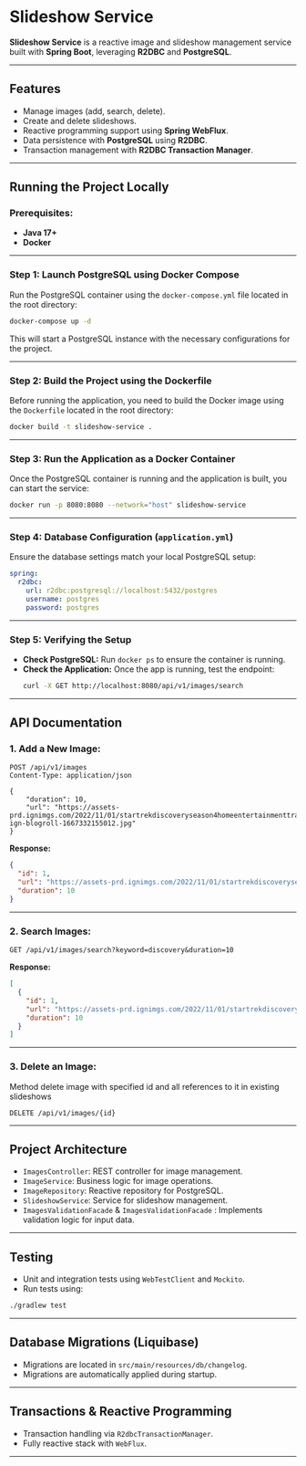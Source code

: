# Slideshow Service

**Slideshow Service** is a reactive image and slideshow management service built with **Spring Boot**, leveraging **R2DBC** and **PostgreSQL**.

---

## **Features**
- Manage images (add, search, delete).
- Create and delete slideshows.
- Reactive programming support using **Spring WebFlux**.
- Data persistence with **PostgreSQL** using **R2DBC**.
- Transaction management with **R2DBC Transaction Manager**.

---

## **Running the Project Locally**
### Prerequisites:
- **Java 17+**
- **Docker**

---

### **Step 1: Launch PostgreSQL using Docker Compose**
Run the PostgreSQL container using the `docker-compose.yml` file located in the root directory:

```bash
docker-compose up -d
```

This will start a PostgreSQL instance with the necessary configurations for the project.

---

### **Step 2: Build the Project using the Dockerfile**
Before running the application, you need to build the Docker image using the `Dockerfile` located in the root directory:

```bash
docker build -t slideshow-service .
```

---

### **Step 3: Run the Application as a Docker Container**
Once the PostgreSQL container is running and the application is built, you can start the service:

```bash
docker run -p 8080:8080 --network="host" slideshow-service
```

---

### **Step 4: Database Configuration (`application.yml`)**
Ensure the database settings match your local PostgreSQL setup:

```yaml
spring:
  r2dbc:
    url: r2dbc:postgresql://localhost:5432/postgres
    username: postgres
    password: postgres
```

---

### **Step 5: Verifying the Setup**
- **Check PostgreSQL:** Run `docker ps` to ensure the container is running.
- **Check the Application:** Once the app is running, test the endpoint:
   ```bash
   curl -X GET http://localhost:8080/api/v1/images/search
   ```

---

## **API Documentation**
### 1. **Add a New Image:**
```http
POST /api/v1/images
Content-Type: application/json

{
    "duration": 10,
    "url": "https://assets-prd.ignimgs.com/2022/11/01/startrekdiscoveryseason4homeentertainmenttrailer-ign-blogroll-1667332155012.jpg"
}
```
**Response:**
```json
{
  "id": 1,
  "url": "https://assets-prd.ignimgs.com/2022/11/01/startrekdiscoveryseason4homeentertainmenttrailer-ign-blogroll-1667332155012.jpg",
  "duration": 10
}
```

---

### 2. **Search Images:**
```http
GET /api/v1/images/search?keyword=discovery&duration=10
```
**Response:**
```json
[
  {
    "id": 1,
    "url": "https://assets-prd.ignimgs.com/2022/11/01/startrekdiscoveryseason4homeentertainmenttrailer-ign-blogroll-1667332155012.jpg",
    "duration": 10
  }
]
```

---

### 3. **Delete an Image:**
Method delete image with specified id and all references to it in existing slideshows
```http
DELETE /api/v1/images/{id}
```
 
---

## **Project Architecture**
- `ImagesController`: REST controller for image management.
- `ImageService`: Business logic for image operations.
- `ImageRepository`: Reactive repository for PostgreSQL.
- `SlideshowService`: Service for slideshow management.
- `ImagesValidationFacade` & `ImagesValidationFacade` : Implements validation logic for input data.

---

## **Testing**
- Unit and integration tests using `WebTestClient` and `Mockito`.
- Run tests using:
```bash
./gradlew test
```

---

## **Database Migrations (Liquibase)**
- Migrations are located in `src/main/resources/db/changelog`.
- Migrations are automatically applied during startup.

---

## **Transactions & Reactive Programming**
- Transaction handling via `R2dbcTransactionManager`.
- Fully reactive stack with `WebFlux`.

---

